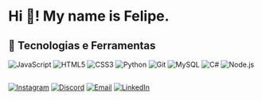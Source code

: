 # Hi 👋! My name is Felipe.

## 🚀 Tecnologias e Ferramentas
![JavaScript]([https://img.shields.io/badge/-JavaScript-F7DF1E?style=flat-square&logo=javascript&logoColor=black](https://camo.githubusercontent.com/426c1121b29abc64a6b1af1e3aa3091abb38e39c87054720b765af1425c74e7f/68747470733a2f2f63646e2e6a7364656c6976722e6e65742f67682f64657669636f6e732f64657669636f6e2f69636f6e732f6a6176617363726970742f6a6176617363726970742d6f726967696e616c2e737667))
![HTML5](https://img.shields.io/badge/-HTML5-E34F26?style=flat-square&logo=html5&logoColor=white)
![CSS3](https://img.shields.io/badge/-CSS3-1572B6?style=flat-square&logo=css3&logoColor=white)
![Python](https://img.shields.io/badge/-Python-3776AB?style=flat-square&logo=python&logoColor=white)
![Git](https://img.shields.io/badge/-Git-F05032?style=flat-square&logo=git&logoColor=white)
![MySQL](https://img.shields.io/badge/-MySQL-4479A1?style=flat-square&logo=mysql&logoColor=white)
![C#](https://img.shields.io/badge/-C%23-239120?style=flat-square&logo=c-sharp&logoColor=white)
![Node.js](https://img.shields.io/badge/-Node.js-43853D?style=flat-square&logo=node.js&logoColor=white)
##
[![Instagram](https://img.shields.io/badge/-INSTAGRAM-E4405F?style=for-the-badge&logo=instagram&logoColor=white)](https://instagram.com/f.bellonii)
[![Discord](https://img.shields.io/badge/-BELLONI-5865F2?style=for-the-badge&logo=discord&logoColor=white)](https://discordapp.com/users/Belloni#0688)
[![Email](https://img.shields.io/badge/-FELIPEPBELLONI999@GMAIL.COM-D14836?style=for-the-badge&logo=gmail&logoColor=white)](mailto:felipepbelloni999@gmail.com)
[![LinkedIn](https://img.shields.io/badge/-LINKEDIN-0077B5?style=for-the-badge&logo=linkedin&logoColor=white)](https://linkedin.com/in/ybelloni)
